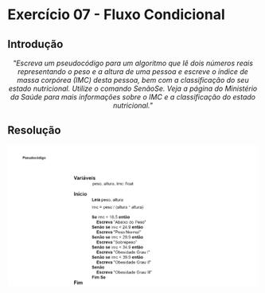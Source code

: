 # Exercício 07 - Fluxo Condicional
  
## Introdução 
<div align="center">

_"Escreva um pseudocódigo para um algoritmo que lê dois números reais representando o peso e a altura de uma pessoa e escreve o índice de massa corpórea
(IMC) desta pessoa, bem com a classificação do seu estado nutricional. Utilize o
comando SenãoSe. Veja a página do Ministério da Saúde para mais informações
sobre o IMC e a classificação do estado nutricional."_

</div>

## Resolução


<div align="center">

![](../../imagens/3ex-07.png)

</div>
